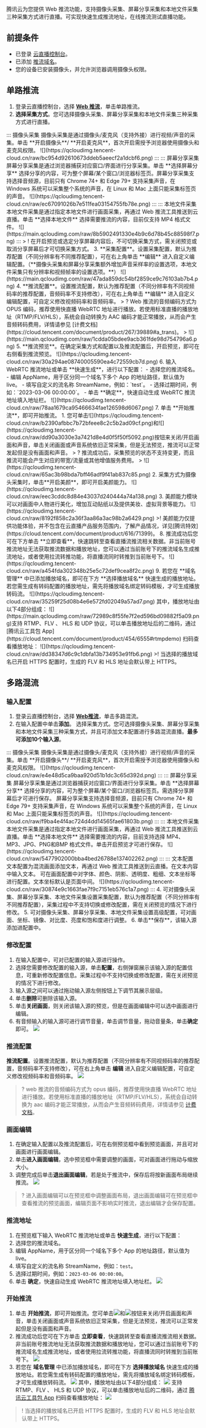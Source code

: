 腾讯云为您提供 Web 推流功能，支持摄像头采集、屏幕分享采集和本地文件采集三种采集方式进行直播。可实现快速生成推流地址，在线推流测试直播功能。

## 前提条件
- 已登录 [云直播控制台](https://console.cloud.tencent.com/live)。
- 已添加 [推流域名](https://cloud.tencent.com/document/product/267/20381)。
- 您的设备已安装摄像头，并允许浏览器调用摄像头权限。

## 单路推流
1. 登录云直播控制台，选择 [**Web 推流**](https://console.cloud.tencent.com/live/tools/webpush)，单击单路推流。
2. **选择采集方式**。您可选择摄像头采集、屏幕分享采集和本地文件采集三种采集方式进行直播。
<dx-tabs>
::: 摄像头采集
摄像头采集是通过摄像头/麦克风（支持外接）进行视频/声音的采集。单击 **开启摄像头**/ **开启麦克风**，首次开启需授予浏览器使用摄像头和麦克风权限。
![](https://qcloudimg.tencent-cloud.cn/raw/bc954d92610673ddeb5aeecf2a1dcbf6.png)
:::
::: 屏幕分享采集
 屏幕分享采集是通过浏览器捕获对应窗口/界面进行分享采集。单击 **选择屏幕分享** 选择分享的内容，可为整个屏幕/某个窗口/浏览器标签页。屏幕分享采集支持选择音频源，目前只有 Chrome 74+ 和 Edge 79+ 支持采集声音，在 Windows 系统可以采集整个系统的声音，在 Linux 和 Mac 上面只能采集标签页的声音。
![](https://qcloudimg.tencent-cloud.cn/raw/ec67091026b7e511fea03154755fb78e.png)
:::
::: 本地文件采集
本地文件采集是通过指定本地文件进行画面采集，再通过 Web 推流工具推送到云直播。单击 **选择本地文件** 选择需要推流的内容，目前仅支持 MP4 格式文件。
![](https://main.qcloudimg.com/raw/8b5902491330e4b9c6d78b45c88598f7.png)
:::
</dx-tabs>
> ! 在开启预览或选定分享屏幕内容后，不可切换采集方式，需关闭预览或取消分享屏幕后才可切换采集方式。
3. **采集配置**。设置采集配置，默认为推荐配置（不同分辨率有不同推荐配置），可在右上角单击 **编辑** 进入自定义编辑配置。（**摄像头采集和屏幕分享采集额外增加声音采样率的设置选项，本地文件采集只有分辨率和视频帧率的设置选项。**）
![](https://main.qcloudimg.com/raw/47ada859dc54bf2859ce9c76103ab7b4.png)
4. **推流配置**。设置推流配置，默认为推荐配置（不同分辨率有不同视频码率的推荐配置，音频码率不支持修改），可在右上角单击 **编辑** 进入自定义编辑配置，可自定义修改视频码率和音频码率。
> ? Web 推流的音频编码方式为 OPUS 编码，推荐使用快直播 WebRTC 地址进行播放。若使用标准直播的播放地址（RTMP/FLV/HLS），系统会自动转换为 AAC 编码才能正常播放，从而会产生音频转码费用，详情请参见 [计费文档](https://cloud.tencent.com/document/product/267/39889#a_trans)。
> 
![](https://main.qcloudimg.com/raw/1cdda05bdee9acb361fde98d754796a6.png)
5. **推流预览**。在确定采集方式和配置以及推流配置后，开启预览，即可在右侧看到推流预览。
![](https://qcloudimg.tencent-cloud.cn/raw/30a294ae08740005590ea4c72559cb7d.png)
6. 输入 WebRTC 推流地址或单击 **快速生成**，进行以下配置：
  - 选择您的推流域名。
  - 编辑 AppName，用于区分同一个域名下多个 App 的地址路径，默认值为 live。
  - 填写自定义的流名称 StreamName，例如：`test`。
  - 选择过期时间，例如：`2023-03-06 00:00:00`。
  - 单击 **确定**，快速自动生成 WebRTC 推流地址填入地址栏。
![](https://qcloudimg.tencent-cloud.cn/raw/78aa1679ca95466634fae126598d6067.png)
7. 单击 **开始推流**，即可开始推流。
	1. 您可单击![](https://qcloudimg.tencent-cloud.cn/raw/b2390afbbc7b72bfeee8c2c5b2ad09cf.png)和![](https://qcloudimg.tencent-cloud.cn/raw/dd90a3030e3a7421d8e4d0f5f50f5092.png)按钮来关闭/开启画面和声音，单击关闭画面或声音系统依旧正常采集，但是无法预览，推流可以正常发起但是没有画面和声音。
> ? 推流成功后，采集预览的状态不支持变更，而且推流可能会产生对应的带宽/流量或其他增值服务费用。
> 
![](https://qcloudimg.tencent-cloud.cn/raw/65ac3b98bda7bff46adf9f41ab837c85.png)
	2. 采集方式为摄像头采集时，单击**开启美颜**，即可开启美颜能力。
![](https://qcloudimg.tencent-cloud.cn/raw/eec3cddc8d84e43037d240444a74a138.png)
	3. 美颜能力模块可以对画面中人物进行美化，增加互动贴纸以及提供美妆、虚拟背景等能力。
![](https://qcloudimg.tencent-cloud.cn/raw/8192f858c2a36f3aa86a3ac98b2a6429.png)
>! 美颜能力仅提供功能体验，并不包含在云直播产品服务范围内，了解产品情况，详见[腾讯特效](https://cloud.tencent.com/document/product/616/71399)。
8. 推流成功后您可在下方单击 **立即查看**，快速跳转至查看直播流推流相关数据。非当前账号推流地址无法获取推流数据和播放地址，您可以通过当前账号下的推流域名生成推流地址，或者使用拉流转推功能，将直播流同时转推到当前账号下。
![](https://qcloudimg.tencent-cloud.cn/raw/a454fda302348b25e5c72def9cea8f2c.png)
9. 若您在 **域名管理** 中已添加播放域名，即可在下方 **选择播放域名** 快速生成的播放地址。若您需生成有转码配置的播放地址，需先将播放域名绑定转码模板，才可生成播放转码流。
![](https://qcloudimg.tencent-cloud.cn/raw/35259f25d08b4e6e572fd02049a57ad7.png)
其中，播放地址由以下4部分组成：
![](https://main.qcloudimg.com/raw/72989c8f55fe7f2ed596bd09882f5a09.png)支持 RTMP、FLV 、 HLS 和 UDP 协议，可以单击播放地址后的二维码，通过 [腾讯云工具包 App](https://cloud.tencent.com/document/product/454/6555#rtmpdemo) 扫码查看播放地址：
![](https://qcloudimg.tencent-cloud.cn/raw/dd38347d6c9c1dbfa13b734953e91fb6.png)
>! 当选择的播放域名已开启 HTTPS 配置时，生成的 FLV 和 HLS 地址会默认带上 HTTPS。



## 多路混流
### 输入配置
1. 登录云直播控制台，选择 [**Web推流**](https://console.cloud.tencent.com/live/tools/webpush)，单击多路混流。
2. 在输入配置中单击**添加**。 选择采集方式。您可选择摄像头采集、屏幕分享采集和本地文件采集三种采集方式，并且可添加文本配置进行多路混流直播。**最多可添加10个输入源**。
<dx-tabs>
::: 摄像头采集
摄像头采集是通过摄像头/麦克风（支持外接）进行视频/声音的采集。单击 **开启摄像头**/ **开启麦克风**，首次开启需授予浏览器使用摄像头和麦克风权限。
![](https://qcloudimg.tencent-cloud.cn/raw/e4e48d5ca9baa920d51b1dc3c65d392d.png)
:::
::: 屏幕分享采集
屏幕分享采集是通过浏览器捕获对应窗口/界面进行分享采集。单击 **选择屏幕分享** 选择分享的内容，可为整个屏幕/某个窗口/浏览器标签页。需选择分享屏幕后才可进行保存。
屏幕分享采集支持选择音频源，目前只有 Chrome 74+ 和 Edge 79+ 支持采集声音，在 Windows 系统可以采集整个系统的声音，在 Linux 和 Mac 上面只能采集标签页的声音。
![](https://qcloudimg.tencent-cloud.cn/raw/f9ba4e4f4ac724d4dd14565fae61803b.png)
:::
::: 本地文件采集
本地文件采集是通过指定本地文件进行画面采集，再通过 Web 推流工具推送到云直播。单击 **选择本地文件** 选择需要推流的内容，目前支持选择 MP4、MP3、JPG、PNG和BMP 格式文件。单击开启预览才可进行保存。
![](https://qcloudimg.tencent-cloud.cn/raw/5477902000bba4bed26788e137402262.png)
:::
::: 文本配置
文本配置为混流画面添加文本，再通过 Web 推流工具推送到云直播。在文本内容中输入文本。
可在画面配置中对字体、颜色、阴影、透明度、粗细、文本坐标等进行配置。文本坐标默认是页面中间。
![](https://qcloudimg.tencent-cloud.cn/raw/30874e9c1663fae7f9c7151eb576c1a7.png)
:::
</dx-tabs>
4. 可对摄像头采集、屏幕分享采集、本地文件采集设置采集配置，默认为推荐配置（不同分辨率有不同推荐配置），采集过程中不支持切换或修改配置，需在关闭预览的情况下进行修改。
5. 可对摄像头采集、屏幕分享采集、本地文件采集设置高级配置，可对画面、坐标、镜像、对比度、亮度和饱和度进行调整。
6. 单击**保存**，该输入源添加进配置中。

### 修改配置
1. 在输入配置中，可对已配置的输入源进行操作。
2. 选择您需要修改配置的输入源，单击**配置**，右侧弹窗展示该输入源的配置信息，可重新修改配置信息。采集过程中不支持切换或修改配置，需在关闭预览的情况下进行修改。
3. 输入源之间可以通过拖动输入源左侧按钮上下调节其展示层级。
4. 单击**删除**可删除该输入源。
5. 单击**关闭画面**，则关闭该输入源的预览，但是在画面编辑中可以选中画面进行编辑。
6. 有音频输入的输入源可进行调节音量，单击调节音量，拖动音量条，单击**确定**即可。
![](https://qcloudimg.tencent-cloud.cn/raw/89e5fec4c6c2e6ae83798e557b54cf5e.png)

### 推流配置
 **推流配置**。设置推流配置，默认为推荐配置（不同分辨率有不同视频码率的推荐配置，音频码率不支持修改），可在右上角单击 **编辑** 进入自定义编辑配置，可自定义修改视频码率和音频码率。
![](https://qcloudimg.tencent-cloud.cn/raw/00e84c0fd9fae84e4436f6343bcae805.png)
> ? web 推流的音频编码方式为 opus 编码，推荐使用快直播 WebRTC 地址进行播放。若使用标准直播的播放地址（RTMP/FLV/HLS），系统会自动转换为 aac 编码才能正常播放，从而会产生音频转码费用，详情请参见 [计费文档](https://cloud.tencent.com/document/product/267/39889#a_trans)。

### 画面编辑
1. 在确定输入配置以及推流配置后，可在右侧预览框中看到预览画面，并且可对画面进行画面编辑。
2. 单击**进入画面编辑**，选中预览框中需要调整的画面，可对画面进行拖动与缩放大小。
3. 调整完成后单击**退出画面编辑**，若是处于推流中，保存后将按新画面布局继续推流。
![](https://qcloudimg.tencent-cloud.cn/raw/5ca7c92917a1fa723b05ceb9fdc1e64a.png)

> ? 进入画面编辑可以在预览框中调整画面布局，退出画面编辑可在预览框中查看推流的预览画面，编辑页面不影响实时推流，退出编辑才会保存配置。

### 推流地址
1. 在预览框下输入 WebRTC 推流地址或单击 **快速生成**，进行以下配置：
2. 选择您的推流域名。
3. 编辑 AppName，用于区分同一个域名下多个 App 的地址路径，默认值为 live。
4. 填写自定义的流名称 StreamName，例如：`test`。
5. 选择过期时间，例如：`2023-03-06 00:00:00`。
6. 单击 **确定**，快速自动生成 WebRTC 推流地址填入地址栏。
![](https://qcloudimg.tencent-cloud.cn/raw/3d26b186e774cbc5c6739e1e9e18d450.png)

### 开始推流
1. 单击 **开始推流**，即可开始推流。您可单击![](https://qcloudimg.tencent-cloud.cn/raw/b2390afbbc7b72bfeee8c2c5b2ad09cf.png)和![](https://qcloudimg.tencent-cloud.cn/raw/dd90a3030e3a7421d8e4d0f5f50f5092.png)按钮来关闭/开启画面和声音，单击关闭画面或声音系统依旧正常采集，但是无法预览，推流可以正常发起但是没有画面和声音。
2. 推流成功后您可在下方单击 **立即查看**，快速跳转至查看直播流推流相关数据。非当前账号推流地址无法获取推流数据和播放地址，您可以通过当前账号下的推流域名生成推流地址，或者使用拉流转推功能，将直播流同时转推到当前账号下。
![](https://qcloudimg.tencent-cloud.cn/raw/a2a021b2f67070abb5e3eefb5fed42ac.png)
3. 若您在 **域名管理** 中已添加播放域名，即可在下方 **选择播放域名** 快速生成的播放地址。若您需生成有转码配置的播放地址，需先将播放域名绑定转码模板，才可生成播放转码流。
![](https://qcloudimg.tencent-cloud.cn/raw/972f34258b1727a8f7a71b2c67bbbc96.png)
其中，播放地址由以下4部分组成：
![](https://main.qcloudimg.com/raw/72989c8f55fe7f2ed596bd09882f5a09.png)
支持 RTMP、FLV 、 HLS 和 UDP 协议，可以单击播放地址后的二维码，通过 [腾讯云工具包 App](https://cloud.tencent.com/document/product/454/6555#rtmpdemo) 扫码查看播放地址：
![](https://qcloudimg.tencent-cloud.cn/raw/353b82aee9d5f895106adcf49828183a.png)

>! 当选择的播放域名已开启 HTTPS 配置时，生成的 FLV 和 HLS 地址会默认带上 HTTPS。
